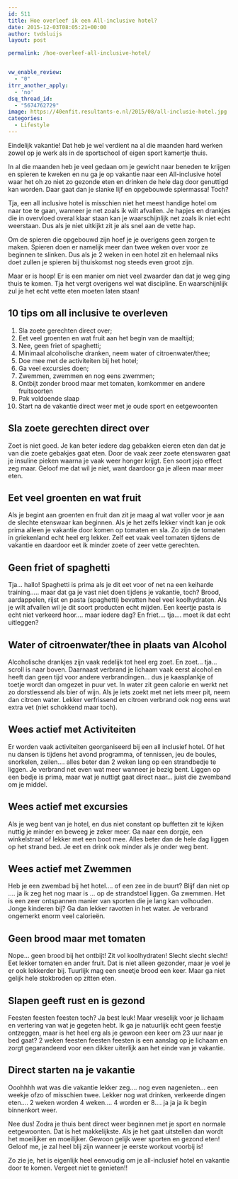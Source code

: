 ```yaml
---
id: 511
title: Hoe overleef ik een All-inclusive hotel?
date: 2015-12-03T08:05:21+00:00
author: tvdsluijs
layout: post

permalink: /hoe-overleef-all-inclusive-hotel/


vw_enable_review:
  - "0"
itrr_another_apply:
  - 'no'
dsq_thread_id:
  - "5674762729"
image: https://40enfit.resultants-e.nl/2015/08/all-inclusie-hotel.jpg
categories:
  - Lifestyle
---
```

Eindelijk vakantie! Dat heb je wel verdient na al die maanden hard werken zowel op je werk als in de sportschool of eigen sport kamertje thuis.

In al die maanden heb je veel gedaan om je gewicht naar beneden te krijgen en spieren te kweken en nu ga je op vakantie naar een All-inclusive hotel waar het oh zo niet zo gezonde eten en drinken de hele dag door genuttigd kan worden. Daar gaat dan je slanke lijf en opgebouwde spiermassa! Toch?<!--more-->

Tja, een all inclusive hotel is misschien niet het meest handige hotel om naar toe te gaan, wanneer je net zoals ik wilt afvallen. Je hapjes en drankjes die in overvloed overal klaar staan kan je waarschijnlijk net zoals ik niet echt weerstaan. Dus als je niet uitkijkt zit je als snel aan de vette hap.

Om de spieren die opgebouwd zijn hoef je je overigens geen zorgen te maken. Spieren doen er namelijk meer dan twee weken over voor ze beginnen te slinken. Dus als je 2 weken in een hotel zit en helemaal niks doet zullen je spieren bij thuiskomst nog steeds even groot zijn.

Maar er is hoop! Er is een manier om niet veel zwaarder dan dat je weg ging thuis te komen. Tja het vergt overigens wel wat discipline. En waarschijnlijk zul je het echt vette eten moeten laten staan!

## 10 tips om all inclusive te overleven

  1. Sla zoete gerechten direct over;
  2. Eet veel groenten en wat fruit aan het begin van de maaltijd;
  3. Nee, geen friet of spaghetti;
  4. Minimaal alcoholische dranken, neem water of citroenwater/thee;
  5. Doe mee met de activiteiten bij het hotel;
  6. Ga veel excursies doen;
  7. Zwemmen, zwemmen en nog eens zwemmen;
  8. Ontbijt zonder brood maar met tomaten, komkommer en andere fruitsoorten
  9. Pak voldoende slaap
 10. Start na de vakantie direct weer met je oude sport en eetgewoonten

## Sla zoete gerechten direct over

Zoet is niet goed. Je kan beter iedere dag gebakken eieren eten dan dat je van die zoete gebakjes gaat eten. Door de vaak zeer zoete etenswaren gaat je insuline pieken waarna je vaak weer honger krijgt. Een soort jojo effect zeg maar. Geloof me dat wil je niet, want daardoor ga je alleen maar meer eten.

## Eet veel groenten en wat fruit

Als je begint aan groenten en fruit dan zit je maag al wat voller voor je aan de slechte etenswaar kan beginnen. Als je het zelfs lekker vindt kan je ook prima alleen je vakantie door komen op tomaten en sla. Zo zijn de tomaten in griekenland echt heel erg lekker. Zelf eet vaak veel tomaten tijdens de vakantie en daardoor eet ik minder zoete of zeer vette gerechten.

## Geen friet of spaghetti

Tja&#8230; hallo! Spaghetti is prima als je dit eet voor of net na een keiharde training&#8230;.. maar dat ga je vast niet doen tijdens je vakantie, toch? Brood, aardappelen, rijst en pasta (spaghetti) bevatten heel veel koolhydraten. Als je wilt afvallen wil je dit soort producten echt mijden. Een keertje pasta is echt niet verkeerd hoor&#8230;. maar iedere dag? En friet&#8230;. tja&#8230;. moet ik dat echt uitleggen?

## Water of citroenwater/thee in plaats van Alcohol

Alcoholische drankjes zijn vaak redelijk tot heel erg zoet. En zoet&#8230; tja&#8230; scroll is naar boven. Daarnaast verbrand je lichaam vaak eerst alcohol en heeft dan geen tijd voor andere verbrandingen&#8230; dus je kaasplankje of toetje wordt dan omgezet in puur vet. In water zit geen calorie en werkt net zo dorstlessend als bier of wijn. Als je iets zoekt met net iets meer pit, neem dan citroen water. Lekker verfrissend en citroen verbrand ook nog eens wat extra vet (niet schokkend maar toch).

## Wees actief met Activiteiten

Er worden vaak activiteiten georganiseerd bij een all inclusief hotel. Of het nu dansen is tijdens het avond programma, of tennissen, jeu de boules, snorkelen, zeilen&#8230;. alles beter dan 2 weken lang op een strandbedje te liggen. Je verbrand net even wat meer wanneer je bezig bent. Liggen op een bedje is prima, maar wat je nuttigt gaat direct naar&#8230; juist die zwemband om je middel.

## Wees actief met excursies

Als je weg bent van je hotel, en dus niet constant op buffetten zit te kijken nuttig je minder en beweeg je zeker meer. Ga naar een dorpje, een winkelstraat of lekker met een boot mee. Alles beter dan de hele dag liggen op het strand bed. Je eet en drink ook minder als je onder weg bent.

## Wees actief met Zwemmen

Heb je een zwembad bij het hotel&#8230;. of een zee in de buurt? Blijf dan niet op &#8230;. ja ik zeg het nog maar is &#8230; op de strandstoel liggen. Ga zwemmen. Het is een zeer ontspannen manier van sporten die je lang kan volhouden. Jonge kinderen bij? Ga dan lekker ravotten in het water. Je verbrand ongemerkt enorm veel calorieën.

## Geen brood maar met tomaten

Nope&#8230; geen brood bij het ontbijt! Zit vol koolhydraten! Slecht slecht slecht! Eet lekker tomaten en ander fruit. Dat is niet alleen gezonder, maar je voel je er ook lekkerder bij. Tuurlijk mag een sneetje brood een keer. Maar ga niet gelijk hele stokbroden op zitten eten.

## Slapen geeft rust en is gezond

Feesten feesten feesten toch? Ja best leuk! Maar vreselijk voor je lichaam en vertering van wat je gegeten hebt. Ik ga je natuurlijk echt geen feestje ontzeggen, maar is het heel erg als je gewoon een keer om 23 uur naar je bed gaat? 2 weken feesten feesten feesten is een aanslag op je lichaam en zorgt gegarandeerd voor een dikker uiterlijk aan het einde van je vakantie.

## Direct starten na je vakantie

Ooohhhh wat was die vakantie lekker zeg&#8230;. nog even nagenieten&#8230; een weekje ofzo of misschien twee. Lekker nog wat drinken, verkeerde dingen eten&#8230;. 2 weken worden 4 weken&#8230;. 4 worden er 8&#8230;. ja ja ja ik begin binnenkort weer.

Nee dus! Zodra je thuis bent direct weer beginnen met je sport en normale eetgewoonten. Dat is het makkelijkste. Als je het gaat uitstellen dan wordt het moeilijker en moeilijker. Gewoon gelijk weer sporten en gezond eten! Geloof me, je zal heel blij zijn wanneer je eerste workout voorbij is!

Zo zie je, het is eigenlijk heel eenvoudig om je all-inclusief hotel en vakantie door te komen. Vergeet niet te genieten!!